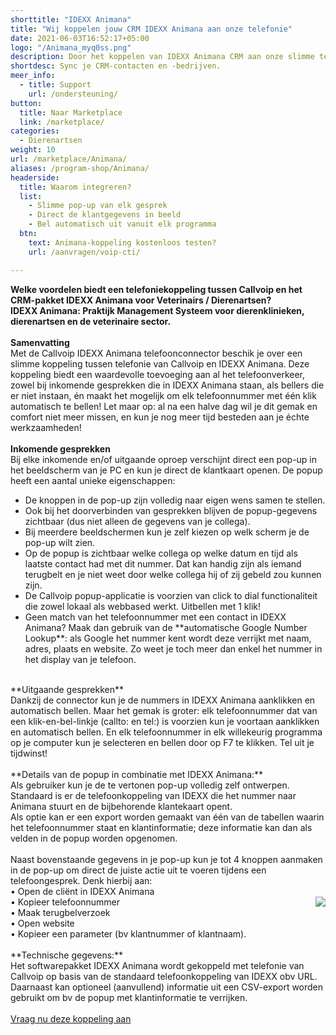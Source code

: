 ```yaml
---
shorttitle: "IDEXX Animana"
title: "Wij koppelen jouw CRM IDEXX Animana aan onze telefonie"
date: 2021-06-03T16:52:17+05:00
logo: "/Animana_myq0ss.png"
description: Door het koppelen van IDEXX Animana CRM aan onze slimme telefonie werk je een stuk efficienter.
shortdesc: Sync je CRM-contacten en -bedrijven.
meer_info:
  - title: Support
    url: /ondersteuning/
button:
  title: Naar Marketplace
  link: /marketplace/
categories:
  - Dierenartsen
weight: 10
url: /marketplace/Animana/
aliases: /program-shop/Animana/
headerside:
  title: Waarom integreren?
  list:
    - Slimme pop-up van elk gesprek
    - Direct de klantgegevens in beeld
    - Bel automatisch uit vanuit elk programma
  btn:
    text: Animana-koppeling kostenloos testen?
    url: /aanvragen/voip-cti/

---
```


**Welke voordelen biedt een telefoniekoppeling tussen Callvoip en het CRM-pakket IDEXX Animana voor Veterinairs / Dierenartsen?<br>
IDEXX Animana: Praktijk Management Systeem voor dierenklinieken, dierenartsen en de veterinaire sector.**<br>
<br>
**Samenvatting**<br>
Met de Callvoip IDEXX Animana telefoonconnector beschik je over een slimme koppeling tussen telefonie van Callvoip en IDEXX Animana. Deze koppeling biedt een waardevolle toevoeging aan al het telefoonverkeer, zowel bij inkomende gesprekken die in IDEXX Animana staan, als bellers die er niet instaan, én maakt het mogelijk om elk telefoonnummer met één klik automatisch te bellen! Let maar op: al na een halve dag wil je dit gemak en comfort niet meer missen, en kun je nog meer tijd besteden aan je échte werkzaamheden!<br>
<br>
**Inkomende gesprekken**<br>
Bij elke inkomende en/of uitgaande oproep verschijnt direct een pop-up in het beeldscherm van je PC en kun je direct de klantkaart openen. De popup heeft een aantal unieke eigenschappen: <br>
<div class="usp-list">
<ul>
<li>De knoppen in de pop-up zijn volledig naar eigen wens samen te stellen.</li>
<li>Ook bij het doorverbinden van gesprekken blijven de popup-gegevens zichtbaar (dus niet alleen de gegevens van je collega).</li>
<li>Bij meerdere beeldschermen kun je zelf kiezen op welk scherm je de pop-up wilt zien.</li>
<li>Op de popup is zichtbaar welke collega op welke datum en tijd als laatste contact had met dit nummer. Dat kan handig zijn als iemand terugbelt en je niet weet door welke collega hij of zij gebeld zou kunnen zijn.</li>
<li>De Callvoip popup-applicatie is voorzien van click to dial functionaliteit die zowel lokaal als webbased werkt. Uitbellen met 1 klik!</li>
<li>Geen match van het telefoonnummer met een contact in IDEXX Animana? Maak dan gebruik van de **automatische Google Number Lookup**: als Google het nummer kent wordt deze verrijkt met naam, adres, plaats en website. Zo weet je toch meer dan enkel het nummer in het display van je telefoon.</li>
</ul>
</div>
<br>
**Uitgaande gesprekken**<br>
Dankzij de connector kun je de nummers in IDEXX Animana aanklikken en automatisch bellen. Maar het gemak is groter: elk telefoonnummer dat van een klik-en-bel-linkje (callto: en tel:) is voorzien kun je voortaan aanklikken en automatisch bellen. En elk telefoonnummer in elk willekeurig programma op je computer kun je selecteren en bellen door op F7 te klikken. Tel uit je tijdwinst! <br>
<br>
**Details van de popup in combinatie met IDEXX Animana:**<br>
Als gebruiker kun je de te vertonen pop-up volledig zelf ontwerpen. <br>
Standaard is er de telefoonkoppeling van IDEXX die het nummer naar Animana stuurt en de bijbehorende klantekaart opent.<br>
Als optie kan er een export worden gemaakt van één van de tabellen waarin het telefoonnummer staat en klantinformatie; deze informatie kan dan als velden in de popup worden opgenomen. <br>
<br>
Naast bovenstaande gegevens in je pop-up kun je tot 4 knoppen aanmaken in de pop-up om direct de juiste actie uit te voeren tijdens een telefoongesprek. Denk hierbij aan:<br>
• Open de cliënt in IDEXX Animana <br><img src="https://res.cloudinary.com/callvoip/image/upload/v1634307324/popup_crm_jmr7fc.png" style="float:right">
• Kopieer telefoonnummer<br>
• Maak terugbelverzoek<br>
• Open website <br>
• Kopieer een parameter (bv klantnummer of klantnaam). <br>
<br>
**Technische gegevens:**<br>
Het softwarepakket IDEXX Animana wordt gekoppeld met telefonie van Callvoip op basis van de standaard telefoonkoppeling van IDEXX obv URL.<br>
Daarnaast kan optioneel (aanvullend) informatie uit een CSV-export worden gebruikt om bv de popup met klantinformatie te verrijken.<br>
<br><a href="/aanvragen/voip-cti/" class="button">Vraag nu deze koppeling aan</a>

